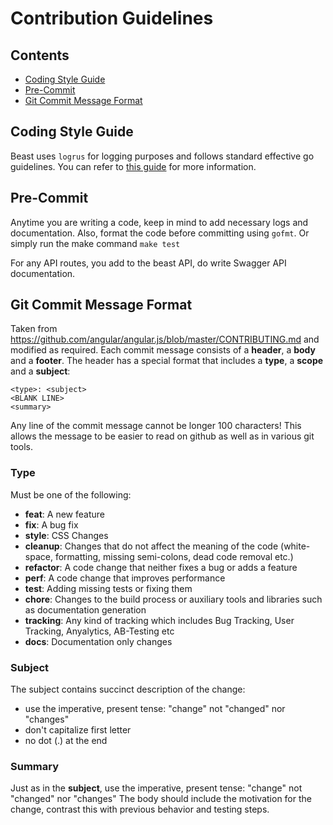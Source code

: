 # Contribution Guidelines

## Contents

- [Coding Style Guide](#coding-style-guide)
- [Pre-Commit](#pre-commit)
- [Git Commit Message Format](#git-commit-message-format)

## Coding Style Guide

Beast uses `logrus` for logging purposes and follows standard effective go guidelines. You can refer to [this guide](https://github.com/golang/go/wiki/CodeReviewComments)
for more information. 

## Pre-Commit

Anytime you are writing a code, keep in mind to add necessary logs and documentation. Also, format the code before committing using `gofmt`. Or simply run the make command `make test`

For any API routes, you add to the beast API, do write Swagger API documentation.

## Git Commit Message Format

Taken from https://github.com/angular/angular.js/blob/master/CONTRIBUTING.md and modified as required.
Each commit message consists of a **header**, a **body** and a **footer**. The header has a special
format that includes a **type**, a **scope** and a **subject**:

```
<type>: <subject>
<BLANK LINE>
<summary>
```

Any line of the commit message cannot be longer 100 characters! This allows the message to be easier
to read on github as well as in various git tools.

### Type

Must be one of the following:

- **feat**: A new feature
- **fix**: A bug fix
- **style**: CSS Changes
- **cleanup**: Changes that do not affect the meaning of the code (white-space, formatting, missing
  semi-colons, dead code removal etc.)
- **refactor**: A code change that neither fixes a bug or adds a feature
- **perf**: A code change that improves performance
- **test**: Adding missing tests or fixing them
- **chore**: Changes to the build process or auxiliary tools and libraries such as documentation
  generation
- **tracking**: Any kind of tracking which includes Bug Tracking, User Tracking, Anyalytics, AB-Testing etc
- **docs**: Documentation only changes

### Subject

The subject contains succinct description of the change:

- use the imperative, present tense: "change" not "changed" nor "changes"
- don't capitalize first letter
- no dot (.) at the end

### Summary

Just as in the **subject**, use the imperative, present tense: "change" not "changed" nor "changes"
The body should include the motivation for the change, contrast this with previous behavior and testing steps.
